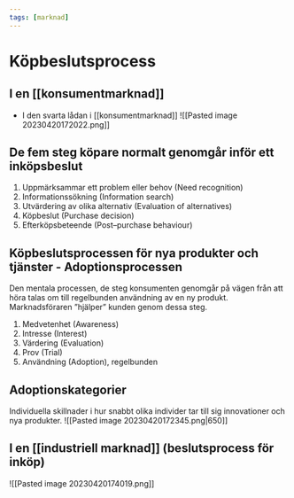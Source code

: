 ```yaml
---
tags: [marknad]
---
```

# Köpbeslutsprocess


## I en [[konsumentmarknad]]
- I den svarta lådan i [[konsumentmarknad]]
![[Pasted image 20230420172022.png]]

## De fem steg köpare normalt genomgår inför ett inköpsbeslut
1. Uppmärksammar ett problem eller behov (Need recognition) 
2. Informationssökning (Information search) 
3. Utvärdering av olika alternativ (Evaluation of alternatives) 
4. Köpbeslut (Purchase decision) 
5. Efterköpsbeteende (Post–purchase behaviour)

## Köpbeslutsprocessen för nya produkter och tjänster - Adoptionsprocessen
Den mentala processen, de steg konsumenten genomgår på vägen från att höra talas om till regelbunden användning av en ny produkt. Marknadsföraren ”hjälper” kunden genom dessa steg. 
1. Medvetenhet (Awareness) 
2. Intresse (Interest) 
3. Värdering (Evaluation) 
4. Prov (Trial) 
5. Användning (Adoption), regelbunden

## Adoptionskategorier
Individuella skillnader i hur snabbt olika individer tar till sig innovationer och nya produkter.
![[Pasted image 20230420172345.png|650]]

## I en [[industriell marknad]] (beslutsprocess för inköp)
![[Pasted image 20230420174019.png]]